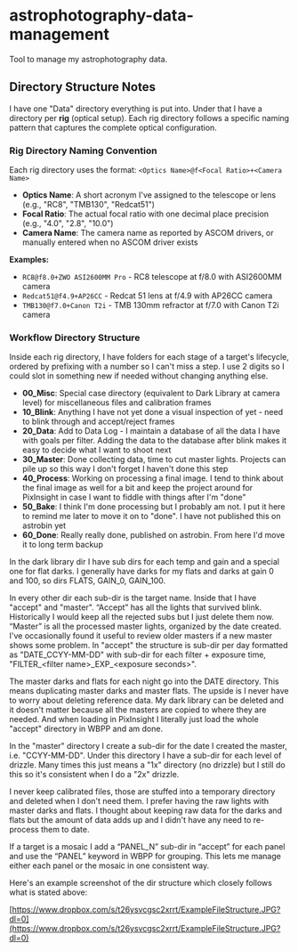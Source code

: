 # astrophotography-data-management
Tool to manage my astrophotography data.

## Directory Structure Notes

I have one "Data" directory everything is put into. Under that I have a directory per **rig** (optical setup). Each rig directory follows a specific naming pattern that captures the complete optical configuration.

### Rig Directory Naming Convention

Each rig directory uses the format: `<Optics Name>@f<Focal Ratio>+<Camera Name>`

- **Optics Name**: A short acronym I've assigned to the telescope or lens (e.g., "RC8", "TMB130", "Redcat51")
- **Focal Ratio**: The actual focal ratio with one decimal place precision (e.g., "4.0", "2.8", "10.0")  
- **Camera Name**: The camera name as reported by ASCOM drivers, or manually entered when no ASCOM driver exists

**Examples:**
- `RC8@f8.0+ZWO ASI2600MM Pro` - RC8 telescope at f/8.0 with ASI2600MM camera
- `Redcat51@f4.9+AP26CC` - Redcat 51 lens at f/4.9 with AP26CC camera
- `TMB130@f7.0+Canon T2i` - TMB 130mm refractor at f/7.0 with Canon T2i camera

### Workflow Directory Structure

Inside each rig directory, I have folders for each stage of a target's lifecycle, ordered by prefixing with a number so I can't miss a step. I use 2 digits so I could slot in something new if needed without changing anything else.

- **00_Misc**: Special case directory (equivalent to Dark Library at camera level) for miscellaneous files and calibration frames
- **10_Blink**: Anything I have not yet done a visual inspection of yet - need to blink through and accept/reject frames
- **20_Data**: Add to Data Log - I maintain a database of all the data I have with goals per filter. Adding the data to the database after blink makes it easy to decide what I want to shoot next
- **30_Master**: Done collecting data, time to cut master lights. Projects can pile up so this way I don't forget I haven't done this step
- **40_Process**: Working on processing a final image. I tend to think about the final image as well for a bit and keep the project around for PixInsight in case I want to fiddle with things after I'm "done"
- **50_Bake**: I think I'm done processing but I probably am not. I put it here to remind me later to move it on to "done". I have not published this on astrobin yet
- **60_Done**: Really really done, published on astrobin. From here I'd move it to long term backup

In the dark library dir I have sub dirs for each temp and gain and a special one for flat darks.  I generally have darks for my flats and darks at gain 0 and 100, so dirs FLATS, GAIN\_0, GAIN\_100.

In every other dir each sub-dir is the target name.  Inside that I have "accept" and "master".  “Accept” has all the lights that survived blink.  Historically I would keep all the rejected subs but I just delete them now.  “Master” is all the processed master lights, organized by the date created.  I've occasionally found it useful to review older masters if a new master shows some problem.  In "accept" the structure is sub-dir per day formatted as "DATE\_CCYY-MM-DD" with sub-dir for each filter \+ exposure time, "FILTER\_\<filter name\>\_EXP\_\<exposure seconds\>".

The master darks and flats for each night go into the DATE directory.  This means duplicating master darks and master flats.  The upside is I never have to worry about deleting reference data.  My dark library can be deleted and it doesn't matter because all the masters are copied to where they are needed.  And when loading in PixInsight I literally just load the whole "accept" directory in WBPP and am done.

In the "master" directory I create a sub-dir for the date I created the master, i.e. "CCYY-MM-DD".  Under this directory I have a sub-dir for each level of drizzle.  Many times this just means a "1x" directory (no drizzle) but I still do this so it's consistent when I do a "2x" drizzle.

I never keep calibrated files, those are stuffed into a temporary directory and deleted when I don't need them.  I prefer having the raw lights with master darks and flats.  I thought about keeping raw data for the darks and flats but the amount of data adds up and I didn't have any need to re-process them to date.

If a target is a mosaic I add a “PANEL\_N” sub-dir in “accept” for each panel and use the “PANEL” keyword in WBPP for grouping.  This lets me manage either each panel or the mosaic in one consistent way.

Here's an example screenshot of the dir structure which closely follows what is stated above:

[https://www.dropbox.com/s/t26ysvcgsc2xrrt/ExampleFileStructure.JPG?dl=0](https://www.dropbox.com/s/t26ysvcgsc2xrrt/ExampleFileStructure.JPG?dl=0) 